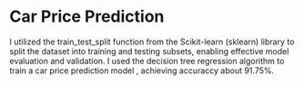 # Car Price Prediction
I utilized the train_test_split function from the Scikit-learn (sklearn) library to split the dataset into training and testing subsets, enabling effective model evaluation and validation.
I used the decision tree regression algorithm to train a car price prediction model , achieving accuraccy about 91.75%.
